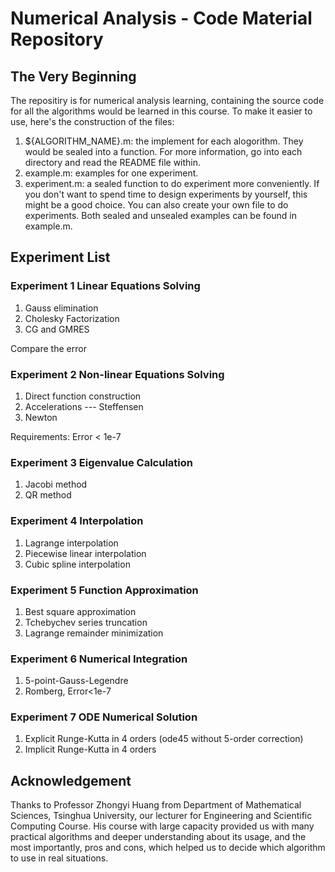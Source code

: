 # Numerical Analysis - Code Material Repository
## The Very Beginning
The repositiry is for numerical analysis learning, containing the source code for all the algorithms would be learned in this course. To make it easier to use, here's the construction of the files:
1. ${ALGORITHM_NAME}.m: the implement for each alogorithm. They would be sealed into a function. For more information, go into each directory and read the README file within.
2. example.m: examples for one experiment.
3. experiment.m: a sealed function to do experiment more conveniently. If you don't want to spend time to design experiments by yourself, this might be a good choice.
You can also create your own file to do experiments. Both sealed and unsealed examples can be found in example.m.

## Experiment List

### Experiment 1 Linear Equations Solving
1. Gauss elimination
2. Cholesky Factorization
3. CG and GMRES

Compare the error

### Experiment 2 Non-linear Equations Solving
1. Direct function construction
2. Accelerations --- Steffensen
3. Newton

Requirements: Error < 1e-7

### Experiment 3 Eigenvalue Calculation
1. Jacobi method
2. QR method

### Experiment 4 Interpolation
1. Lagrange interpolation
2. Piecewise linear interpolation
3. Cubic spline interpolation

### Experiment 5 Function Approximation
1. Best square approximation
2. Tchebychev series truncation
3. Lagrange remainder minimization

### Experiment 6 Numerical Integration
1. 5-point-Gauss-Legendre
2. Romberg, Error<1e-7

### Experiment 7 ODE Numerical Solution
1. Explicit Runge-Kutta in 4 orders (ode45 without 5-order correction)
2. Implicit Runge-Kutta in 4 orders

## Acknowledgement
Thanks to Professor Zhongyi Huang from Department of Mathematical Sciences, Tsinghua University, our lecturer for Engineering and Scientific Computing Course. His course with large capacity provided us with many practical algorithms and deeper understanding about its usage, and the
most importantly, pros and cons, which helped us to decide which algorithm to use in real situations.

